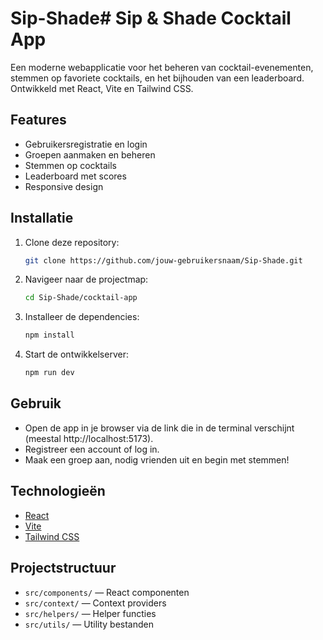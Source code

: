 # Sip-Shade# Sip & Shade Cocktail App

Een moderne webapplicatie voor het beheren van cocktail-evenementen, stemmen op favoriete cocktails, en het bijhouden van een leaderboard. Ontwikkeld met React, Vite en Tailwind CSS.

## Features
- Gebruikersregistratie en login
- Groepen aanmaken en beheren
- Stemmen op cocktails
- Leaderboard met scores
- Responsive design

## Installatie
1. Clone deze repository:
   ```bash
   git clone https://github.com/jouw-gebruikersnaam/Sip-Shade.git
   ```
2. Navigeer naar de projectmap:
   ```bash
   cd Sip-Shade/cocktail-app
   ```
3. Installeer de dependencies:
   ```bash
   npm install
   ```
4. Start de ontwikkelserver:
   ```bash
   npm run dev
   ```

## Gebruik
- Open de app in je browser via de link die in de terminal verschijnt (meestal http://localhost:5173).
- Registreer een account of log in.
- Maak een groep aan, nodig vrienden uit en begin met stemmen!

## Technologieën
- [React](https://react.dev/)
- [Vite](https://vitejs.dev/)
- [Tailwind CSS](https://tailwindcss.com/)

## Projectstructuur
- `src/components/` — React componenten
- `src/context/` — Context providers
- `src/helpers/` — Helper functies
- `src/utils/` — Utility bestanden

